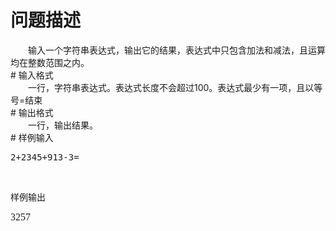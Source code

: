<div id="pcont1" style="margin-top:20px; display:block;">

# 问题描述

<div class="pdcont">　　输入一个字符串表达式，输出它的结果，表达式中只包含加法和减法，且运算均在整数范围之内。</div>
# 输入格式

<div class="pdcont">　　一行，字符串表达式。表达式长度不会超过100。表达式最少有一项，且以等号=结束</div>
# 输出格式

<div class="pdcont">　　一行，输出结果。</div>
# 样例输入

<pre class="pddata">2+2345+913-3=</pre>
<p></p>
<br/><p></p><p class="subtitle">样例输出</p><p class="probcontent">
</p><p><font face="Times New Roman" size="3"></font></p><pre><font face="Times New Roman" size="3">3257</font></pre>
<p></p>
<br/>



</div>